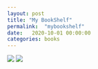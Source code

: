```yaml
---
layout: post
title: "My BookShelf"
permalink:  "mybookshelf"
date:   2020-10-01 00:00:00
categories: books
---
```



<img src="/images/bookshelf1.jpg" />

<img src="/images/bookshelf2.jpg" />
